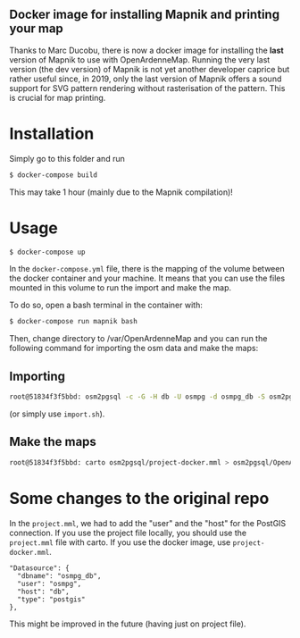 Docker image for installing Mapnik and printing your map
--------------------------------------------------------

Thanks to Marc Ducobu, there is now a docker image for installing the **last** version of Mapnik to use with OpenArdenneMap. Running the very last version (the dev version) of Mapnik is not yet another developer caprice but rather useful since, in 2019, only the last version of Mapnik offers a sound support for SVG pattern rendering without rasterisation of the pattern. This is crucial for map printing.  

# Installation

Simply go to this folder and run

```bash
$ docker-compose build
```

This may take 1 hour (mainly due to the Mapnik compilation)!

# Usage

```bash
$ docker-compose up
```

In the `docker-compose.yml` file, there is the mapping of the volume between the docker container and your machine. It means that you can use the files mounted in this volume to run the import and make the map.

To do so, open a bash terminal in the container with:

```bash
$ docker-compose run mapnik bash
```

Then, change directory to /var/OpenArdenneMap and you can run the following command for importing the osm data and make the maps:

## Importing

```bash
root@51834f3f5bbd: osm2pgsql -c -G -H db -U osmpg -d osmpg_db -S osm2pgsql/OpenArdenneMap.style osm-files/extract.osm
```

(or simply use `import.sh`).

## Make the maps
```bash
root@51834f3f5bbd: carto osm2pgsql/project-docker.mml > osm2pgsql/OpenArdenneMap.xml && python makeMap.py
```

# Some changes to the original repo

In the `project.mml`, we had to add the "user" and the "host" for the PostGIS connection. If you use the project file locally, you should use the `project.mml` file with carto. If you use the docker image, use `project-docker.mml`.

```
"Datasource": {
  "dbname": "osmpg_db",
  "user": "osmpg",
  "host": "db",
  "type": "postgis"
},
```

This might be improved in the future (having just on project file).
